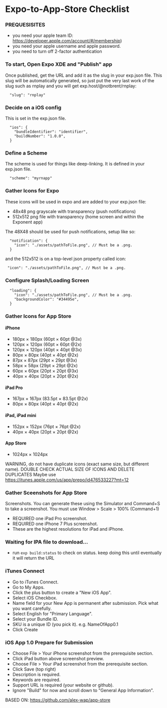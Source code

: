 # Expo-to-App-Store Checklist

### PREQUESISITES

* you need your apple team ID: https://developer.apple.com/account/#/membership)
* you need your apple username and apple password.
* you need to turn off 2-factor authentication

### To start, Open Expo XDE and "Publish" app
Once published, get the URL and add it as the slug in your exp.json file. This slug will be automatically generated, so just put the very last work of the slug such as rnplay and you will get exp.host/@notbrent/rnplay:

```
  "slug": "rnplay"
```

### Decide on a iOS config
This is set in the exp.json file.

```
  "ios": {
    "bundleIdentifier": "identifier",
    "buildNumber": "1.0.0",
  }
```

### Define a Scheme
The scheme is used for things like deep-linking. It is defined in your exp.json file.

```
  "scheme": "myrnapp"
```

### Gather Icons for Expo

These icons will be used in expo and are added to your exp.json file:

* 48x48 png grayscale with transparency (push notifications)
* 512x512 png file with transparency (home screen and within the Exponent app)

The 48X48 should be used for push notifications, setup like so:

```
  "notification": {
    "icon": "./assets/pathToFile.png", // Must be a .png.
  }
```
and the 512x512 is on a top-level json property called icon:

```
 "icon": "./assets/pathToFile.png", // Must be a .png.
```

### Configure Splash/Loading Screen

```
  "loading": {
    "icon": "./assets/pathToFile.png", // Must be a .png.
    "backgroundColor": "#34495e",
  }
```

### Gather Icons for App Store

#### iPhone
* 180px × 180px (60pt × 60pt @3x)
* 120px × 120px (60pt × 60pt @2x)
* 120px × 120px (40pt × 40pt @3x)
* 80px × 80px (40pt × 40pt @2x)
* 87px × 87px (29pt × 29pt @3x)
* 58px × 58px (29pt × 29pt @2x)
* 60px × 60px (20pt × 20pt @3x)
* 40px × 40px (20pt × 20pt @2x)
#### iPad Pro
* 167px × 167px (83.5pt × 83.5pt @2x)
* 80px × 80px (40pt × 40pt @2x)
#### iPad, iPad mini
* 152px × 152px (76pt × 76pt @2x)
* 40px × 40px (20pt × 20pt @2x)
#### App Store
* 1024px × 1024px

WARNING, do not have duplicate icons (exact same size, but different name). DOUBLE CHECK ACTUAL SIZE OF ICONS AND DELETE DUPLICATES
Maybe use https://itunes.apple.com/us/app/prepo/id476533227?mt=12

### Gather Sceenshots for  App Store

Screenshots. You can generate these using the Simulator and Command+S to take a screenshot. You must use Window > Scale > 100% (Command+1)
* REQUIRED one iPad Pro screenshot.
* REQUIRED one iPhone 7 Plus screenshot.
* These are the highest resolutions for iPad and iPhone.

### Waiting for IPA file to download...

* run `exp build:status` to check on status. keep doing this until eventually it will return the URL


### iTunes Connect

* Go to iTunes Connect.
* Go to My Apps.
* Click the plus button to create a "New iOS App".
* Select iOS Checkbox.
* Name field for your New App is permanent after submission. Pick what you want carefully.
* Select English for "Primary Language".
* Select your Bundle ID.
* SKU is a unique ID (you pick it). e.g. NameOfApp0.1
* Click Create


### iOS App 1.0 Prepare for Submission

* Choose File > Your iPhone screenshot from the prerequisite section.
* Click iPad button above screenshot preview.
* Choose File > Your iPad screenshot from the prerequisite section.
* Click Save (top right)
* Description is required.
* Keywords are required.
* Support URL is required (your website or github).
* Ignore "Build" for now and scroll down to "General App Information".


BASED ON: https://github.com/alex-wap/app-store
